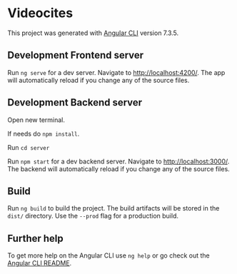 # Videocites

This project was generated with [Angular CLI](https://github.com/angular/angular-cli) version 7.3.5.

## Development Frontend server

Run `ng serve` for a dev server. Navigate to [http://localhost:4200/](http://localhost:4200/). The app will automatically reload if you change any of the source files.

## Development Backend server

Open new terminal.

If needs do `npm install`.

Run `cd server`

Run `npm start` for a dev backend server. Navigate to [http://localhost:3000/](http://localhost:3000/). The backend will automatically reload if you change any of the source files.

## Build

Run `ng build` to build the project. The build artifacts will be stored in the `dist/` directory. Use the `--prod` flag for a production build.

## Further help

To get more help on the Angular CLI use `ng help` or go check out the [Angular CLI README](https://github.com/angular/angular-cli/blob/master/README.md).
